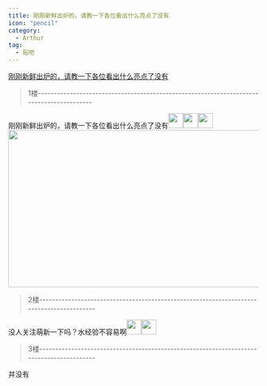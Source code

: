 ```yaml
---
title: 刚刚新鲜出炉的，请教一下各位看出什么亮点了没有
icon: "pencil"
category:
  - Arthur
tag:
  - 贴吧
---
```


[刚刚新鲜出炉的，请教一下各位看出什么亮点了没有](https://tieba.baidu.com/p/6535798660?pid=130531932214&cid=0#130531932214)


>1楼-----------------------------------------------------------------------------------------

刚刚新鲜出炉的，请教一下各位看出什么亮点了没有<img class="BDE_Smiley" width="30" height="30" changedsize="false" src="https://gsp0.baidu.com/5aAHeD3nKhI2p27j8IqW0jdnxx1xbK/tb/editor/images/client/image_emoticon25.png" ><img class="BDE_Smiley" width="30" height="30" changedsize="false" src="https://gsp0.baidu.com/5aAHeD3nKhI2p27j8IqW0jdnxx1xbK/tb/editor/images/client/image_emoticon25.png" ><img class="BDE_Smiley" width="30" height="30" changedsize="false" src="https://gsp0.baidu.com/5aAHeD3nKhI2p27j8IqW0jdnxx1xbK/tb/editor/images/client/image_emoticon25.png" >
<img class="BDE_Image" src="http://tiebapic.baidu.com/forum/w%3D580/sign=514be9c51d7b02080cc93fe952d8f25f/35840334349b033b64f83dba02ce36d3d439bd89.jpg?tbpicau=2023-09-06-05_484c7d98bbb73047bcff30488ccd1d34" size="65772" changedsize="true" width="560" height="316" size="65772">

>2楼-----------------------------------------------------------------------------------------

没人关注萌新一下吗？水经验不容易啊<img class="BDE_Smiley" width="30" height="30" changedsize="false" src="https://gsp0.baidu.com/5aAHeD3nKhI2p27j8IqW0jdnxx1xbK/tb/editor/images/client/image_emoticon9.png" ><img class="BDE_Smiley" width="30" height="30" changedsize="false" src="https://gsp0.baidu.com/5aAHeD3nKhI2p27j8IqW0jdnxx1xbK/tb/editor/images/client/image_emoticon9.png" >

>3楼-----------------------------------------------------------------------------------------

并没有
